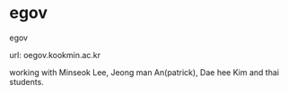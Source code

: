 egov
====

egov

url: oegov.kookmin.ac.kr

working with Minseok Lee, Jeong man An(patrick), Dae hee Kim and thai students.
